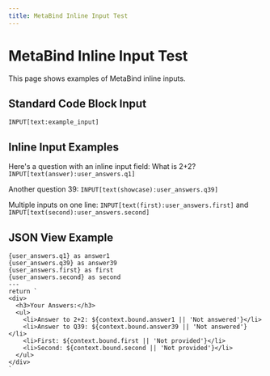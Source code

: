 ```yaml
---
title: MetaBind Inline Input Test
---
```


# MetaBind Inline Input Test

This page shows examples of MetaBind inline inputs.

## Standard Code Block Input

```meta-bind
INPUT[text:example_input]
```

## Inline Input Examples

Here's a question with an inline input field: What is 2+2? `INPUT[text(answer):user_answers.q1]`

Another question 39: `INPUT[text(showcase):user_answers.q39]`

Multiple inputs on one line: `INPUT[text(first):user_answers.first]` and `INPUT[text(second):user_answers.second]`

## JSON View Example

```meta-bind-js-view
{user_answers.q1} as answer1
{user_answers.q39} as answer39
{user_answers.first} as first
{user_answers.second} as second
---
return `
<div>
  <h3>Your Answers:</h3>
  <ul>
    <li>Answer to 2+2: ${context.bound.answer1 || 'Not answered'}</li>
    <li>Answer to Q39: ${context.bound.answer39 || 'Not answered'}</li>
    <li>First: ${context.bound.first || 'Not provided'}</li>
    <li>Second: ${context.bound.second || 'Not provided'}</li>
  </ul>
</div>
`
``` 